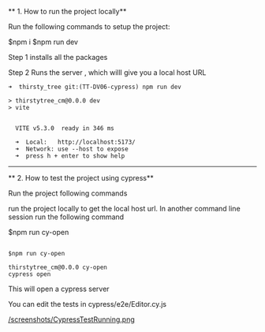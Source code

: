 ** 1. How to run the project locally**

Run the following commands to setup the project:

$npm i
$npm run dev

Step 1 installs all the packages

Step 2 Runs the server , which willl give you a local host URL


```
➜  thirsty_tree git:(TT-DV06-cypress) npm run dev  

> thirstytree_cm@0.0.0 dev
> vite


  VITE v5.3.0  ready in 346 ms

  ➜  Local:   http://localhost:5173/
  ➜  Network: use --host to expose
  ➜  press h + enter to show help
```
---
** 2. How to test the project using cypress**

Run the project following commands

run the project locally to get the local host url. In another command line session run the following command

$npm run cy-open

```

$npm run cy-open

thirstytree_cm@0.0.0 cy-open
cypress open

```

This will open a cypress server


You can edit the tests in cypress/e2e/Editor.cy.js


[/screenshots/CypressTestRunning.png](//screenshots/CypressTestRunning.png)
